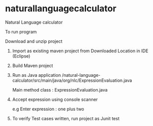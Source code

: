 # naturallanguagecalculator
Natural Language calculator

To run program 

Download and unzip project

1) Import as existing maven project from Downloaded Location in IDE (Eclipse)

2) Build Maven project

3) Run as Java application /natural-language-calculator/src/main/java/org/nlc/ExpressionEvaluation.java
   
    Main method class : ExpressionEvaluation.java
   
4) Accept expression using console scanner

	e.g
	Enter expression : one plus two

5) To verify Test cases written, run project as Junit test
